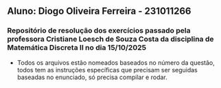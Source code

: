 ## Aluno: Diogo Oliveira Ferreira - 231011266
### Repositório de resolução dos exercícios passado pela professora Cristiane Loesch de Souza Costa da disciplina de Matemática Discreta II no dia 15/10/2025

- Todos os arquivos estão nomeados baseados no número da questão, todos tem as instruções específicas que precisam ser seguidas baseadas no enunciado, só precisa compilar e rodar.
